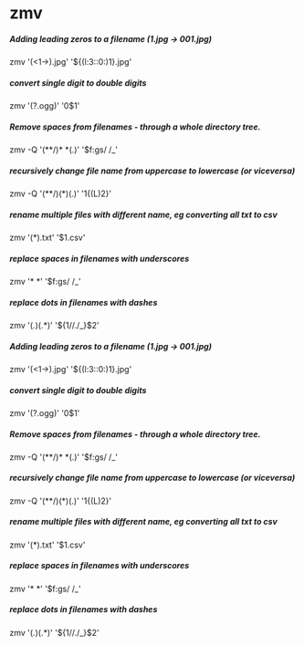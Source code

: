 # zmv

##### Adding leading zeros to a filename (1.jpg -> 001.jpg)

   zmv  '(<1->).jpg' '${(l:3::0:)1}.jpg'

##### convert single digit to double digits

   zmv  '(?.ogg)' '0$1'

##### Remove spaces from filenames - through a whole directory tree.

   zmv  -Q '(**/)* *(.)' '$f:gs/ /_'

##### recursively change file name from uppercase to lowercase (or viceversa)

   zmv  -Q '(**/)(*)(.)' '$1${(L)2}'

##### rename multiple files with different name, eg converting all txt to csv

   zmv  '(*).txt' '$1.csv'

##### replace spaces in filenames with underscores

   zmv  '* *' '$f:gs/ /_'

##### replace dots in filenames with dashes

   zmv  '(*.*)(.*)' '${1//./_}$2'

##### Adding leading zeros to a filename (1.jpg -> 001.jpg)

   zmv  '(<1->).jpg' '${(l:3::0:)1}.jpg'

##### convert single digit to double digits

   zmv  '(?.ogg)' '0$1'

##### Remove spaces from filenames - through a whole directory tree.

   zmv  -Q '(**/)* *(.)' '$f:gs/ /_'

##### recursively change file name from uppercase to lowercase (or viceversa)

   zmv  -Q '(**/)(*)(.)' '$1${(L)2}'

##### rename multiple files with different name, eg converting all txt to csv

   zmv  '(*).txt' '$1.csv'

##### replace spaces in filenames with underscores

   zmv  '* *' '$f:gs/ /_'

##### replace dots in filenames with dashes

   zmv  '(*.*)(.*)' '${1//./_}$2'
